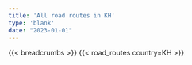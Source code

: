 ```yaml
---
title: 'All road routes in KH'
type: 'blank'
date: "2023-01-01"
---
```


{{< breadcrumbs >}}
{{< road_routes country=KH >}}
